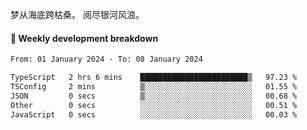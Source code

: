 梦从海底跨枯桑。
阅尽银河风浪。


#### 📝 Weekly development breakdown

<!--START_SECTION:waka-->

```txt
From: 01 January 2024 - To: 08 January 2024

TypeScript   2 hrs 6 mins    ████████████████████████▒   97.23 %
TSConfig     2 mins          ▒░░░░░░░░░░░░░░░░░░░░░░░░   01.55 %
JSON         0 secs          ▒░░░░░░░░░░░░░░░░░░░░░░░░   00.68 %
Other        0 secs          ░░░░░░░░░░░░░░░░░░░░░░░░░   00.51 %
JavaScript   0 secs          ░░░░░░░░░░░░░░░░░░░░░░░░░   00.03 %
```

<!--END_SECTION:waka-->




